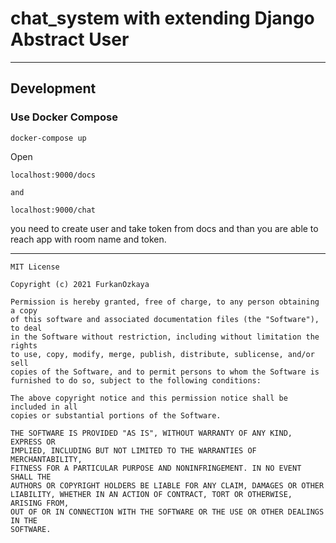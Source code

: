 # chat_system with extending Django Abstract User



----

## Development 
### Use Docker Compose

```
docker-compose up
```
Open 
```
localhost:9000/docs

and

localhost:9000/chat
```
you need to create user and take token from docs and than 
you are able to reach app with room name and token.


---
```
MIT License

Copyright (c) 2021 FurkanOzkaya

Permission is hereby granted, free of charge, to any person obtaining a copy
of this software and associated documentation files (the "Software"), to deal
in the Software without restriction, including without limitation the rights
to use, copy, modify, merge, publish, distribute, sublicense, and/or sell
copies of the Software, and to permit persons to whom the Software is
furnished to do so, subject to the following conditions:

The above copyright notice and this permission notice shall be included in all
copies or substantial portions of the Software.

THE SOFTWARE IS PROVIDED "AS IS", WITHOUT WARRANTY OF ANY KIND, EXPRESS OR
IMPLIED, INCLUDING BUT NOT LIMITED TO THE WARRANTIES OF MERCHANTABILITY,
FITNESS FOR A PARTICULAR PURPOSE AND NONINFRINGEMENT. IN NO EVENT SHALL THE
AUTHORS OR COPYRIGHT HOLDERS BE LIABLE FOR ANY CLAIM, DAMAGES OR OTHER
LIABILITY, WHETHER IN AN ACTION OF CONTRACT, TORT OR OTHERWISE, ARISING FROM,
OUT OF OR IN CONNECTION WITH THE SOFTWARE OR THE USE OR OTHER DEALINGS IN THE
SOFTWARE.
```